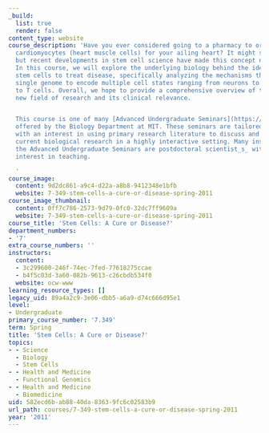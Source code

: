```yaml
---
_build:
  list: true
  render: false
content_type: website
course_description: 'Have you ever considered going to a pharmacy to order some new
  cardiomyocytes (heart muscle cells) for your ailing heart? It might sound crazy,
  but recent developments in stem cell science have made this concept not so futuristic.
  In this course, we will explore the underlying biology behind the idea of using
  stem cells to treat disease, specifically analyzing the mechanisms that enable a
  single genome to encode multiple cell states ranging from neurons to fibroblasts
  to T cells. Overall, we hope to provide a comprehensive overview of this exciting
  new field of research and its clinical relevance.


  This course is one of many [Advanced Undergraduate Seminars](https://biology.mit.edu/undergraduate/course_listings/advanced_undergraduate_seminars)
  offered by the Biology Department at MIT. These seminars are tailored for students
  with an interest in using primary research literature to discuss and learn about
  current biological research in a highly interactive setting. Many instructors of
  the Advanced Undergraduate Seminars are postdoctoral scientist_s_ with a strong
  interest in teaching.

  '
course_image:
  content: 9d2dc861-a9c4-d22a-a8b8-9412348e1bfb
  website: 7-349-stem-cells-a-cure-or-disease-spring-2011
course_image_thumbnail:
  content: 0ff7c786-2573-9d79-0fc0-32dc7ff9609a
  website: 7-349-stem-cells-a-cure-or-disease-spring-2011
course_title: 'Stem Cells: A Cure or Disease?'
department_numbers:
- '7'
extra_course_numbers: ''
instructors:
  content:
  - 3c299600-246f-74ec-7fed-77618275ccae
  - b4f5c03d-3a60-082b-9613-c26cbdb534f0
  website: ocw-www
learning_resource_types: []
legacy_uid: 89a4a2c9-3e06-dbb5-a6a9-d74c666d95e1
level:
- Undergraduate
primary_course_number: '7.349'
term: Spring
title: 'Stem Cells: A Cure or Disease?'
topics:
- - Science
  - Biology
  - Stem Cells
- - Health and Medicine
  - Functional Genomics
- - Health and Medicine
  - Biomedicine
uid: 582ecd6b-ab88-40da-8363-9fc6c02583b9
url_path: courses/7-349-stem-cells-a-cure-or-disease-spring-2011
year: '2011'
---
```

